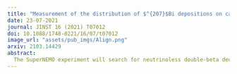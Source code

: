 ```yaml
---
title: "Measurement of the distribution of $^{207}$Bi depositions on calibration sources for SuperNEMO"
date: 23-07-2021
journal: JINST 16 (2021) T07012
doi: 10.1088/1748-0221/16/07/t07012
image_url: "assets/pub_imgs/Align.png"
arxiv: 2103.14429
abstract:
  The SuperNEMO experiment will search for neutrinoless double-beta decay ($0\nu\beta\beta$), and study the Standard-Model double-beta decay process ($2\nu\beta\beta$).  The SuperNEMO technology can measure the energy of each of the electrons produced in a double-beta ($\beta\beta$) decay, and can reconstruct the topology of their individual tracks. The study of the double-beta decay spectrum requires very accurate energy calibration to be carried out periodically. The SuperNEMO Demonstrator Module will be calibrated using 42 calibration sources, each consisting of a droplet of $^{207}$Bi within a frame assembly.  The quality of these sources, which depends upon the entire $^{207}$Bi droplet being contained within the frame, is key for correctly calibrating SuperNEMO's energy response. In this paper, we present a novel method for precisely measuring the exact geometry of the deposition of $^{207}$Bi droplets within the frames, using Timepix pixel detectors. We studied 49 different sources and selected 42 high-quality sources with the most central source positioning.
---
```

